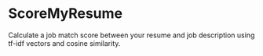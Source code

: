 # ScoreMyResume
Calculate a job match score between your resume and job description using tf-idf vectors and cosine similarity. 
